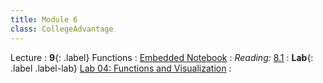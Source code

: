 ```yaml
---
title: Module 6
class: CollegeAdvantage
---
```


Lecture
: **9**{: .label} Functions
: [Embedded Notebook](https://inclusionbridgedshub.org/hub/user-redirect/git-pull?repo=https%3A%2F%2Fgithub.com%2FInclusion-Bridge%2F2024-bridge-to-data-fundamentals&urlpath=tree%2F2024-bridge-to-data-fundamentals%2Flec+notebooks%2Flec09.ipynb)
: _Reading:_ [8.1](https://inferentialthinking.com/chapters/08/1/Applying_a_Function_to_a_Column.html)
: **Lab**{: .label .label-lab} [Lab 04: Functions and Visualization](https://inclusionbridgedshub.org/hub/user-redirect/git-pull?repo=https%3A%2F%2Fgithub.com%2FInclusion-Bridge%2F2024-bridge-to-data-fundamentals&urlpath=tree%2F2024-bridge-to-data-fundamentals%2Fmaterials%2Flab04%2Fstudent%2Flab04.ipynb)
: <!--[Lab 04 Worksheet](#)-->
